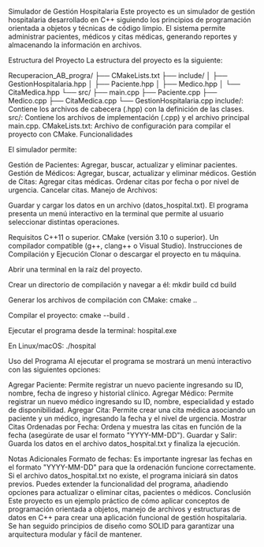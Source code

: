 Simulador de Gestión Hospitalaria
Este proyecto es un simulador de gestión hospitalaria desarrollado en C++ siguiendo los principios de programación orientada a objetos y técnicas de código limpio. El sistema permite administrar pacientes, médicos y citas médicas, generando reportes y almacenando la información en archivos.

Estructura del Proyecto
La estructura del proyecto es la siguiente:

Recuperacion_AB_progra/
├── CMakeLists.txt
├── include/
│   ├── GestionHospitalaria.hpp
│   ├── Paciente.hpp
│   ├── Medico.hpp
│   └── CitaMedica.hpp
└── src/
    ├── main.cpp
    ├── Paciente.cpp
    ├── Medico.cpp
    ├── CitaMedica.cpp
    └── GestionHospitalaria.cpp
include/: Contiene los archivos de cabecera (.hpp) con la definición de las clases.
src/: Contiene los archivos de implementación (.cpp) y el archivo principal main.cpp.
CMakeLists.txt: Archivo de configuración para compilar el proyecto con CMake.
Funcionalidades

El simulador permite:

Gestión de Pacientes: Agregar, buscar, actualizar y eliminar pacientes.
Gestión de Médicos: Agregar, buscar, actualizar y eliminar médicos.
Gestión de Citas: Agregar citas médicas.
Ordenar citas por fecha o por nivel de urgencia.
Cancelar citas.
Manejo de Archivos:

Guardar y cargar los datos en un archivo (datos_hospital.txt).
El programa presenta un menú interactivo en la terminal que permite al usuario seleccionar distintas operaciones.

Requisitos C++11 o superior.
CMake (versión 3.10 o superior).
Un compilador compatible (g++, clang++ o Visual Studio).
Instrucciones de Compilación y Ejecución
Clonar o descargar el proyecto en tu máquina.

Abrir una terminal en la raíz del proyecto.

Crear un directorio de compilación y navegar a él:
mkdir build
cd build

Generar los archivos de compilación con CMake:
cmake ..

Compilar el proyecto:
cmake --build .

Ejecutar el programa desde la terminal:
hospital.exe

En Linux/macOS:
./hospital

Uso del Programa
Al ejecutar el programa se mostrará un menú interactivo con las siguientes opciones:

Agregar Paciente: Permite registrar un nuevo paciente ingresando su ID, nombre, fecha de ingreso y historial clínico.
Agregar Médico: Permite registrar un nuevo médico ingresando su ID, nombre, especialidad y estado de disponibilidad.
Agregar Cita: Permite crear una cita médica asociando un paciente y un médico, ingresando la fecha y el nivel de urgencia.
Mostrar Citas Ordenadas por Fecha: Ordena y muestra las citas en función de la fecha (asegúrate de usar el formato "YYYY-MM-DD").
Guardar y Salir: Guarda los datos en el archivo datos_hospital.txt y finaliza la ejecución.

Notas Adicionales
Formato de fechas: Es importante ingresar las fechas en el formato "YYYY-MM-DD" para que la ordenación funcione correctamente.
Si el archivo datos_hospital.txt no existe, el programa iniciará sin datos previos.
Puedes extender la funcionalidad del programa, añadiendo opciones para actualizar o eliminar citas, pacientes o médicos.
Conclusión
Este proyecto es un ejemplo práctico de cómo aplicar conceptos de programación orientada a objetos, manejo de archivos y estructuras de datos en C++ para crear una aplicación funcional de gestión hospitalaria. Se han seguido principios de diseño como SOLID para garantizar una arquitectura modular y fácil de mantener.
